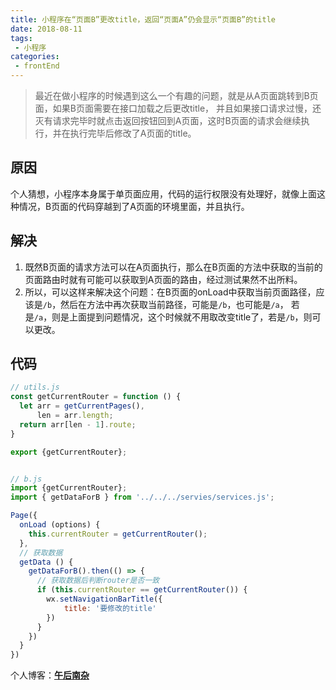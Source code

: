 ```yaml
---
title: 小程序在“页面B”更改title，返回“页面A”仍会显示“页面B”的title
date: 2018-08-11
tags:
 - 小程序
categories: 
 - frontEnd
---
```


> 最近在做小程序的时候遇到这么一个有趣的问题，就是从A页面跳转到B页面，如果B页面需要在接口加载之后更改title，
> 并且如果接口请求过慢，还灭有请求完毕时就点击返回按钮回到A页面，这时B页面的请求会继续执行，并在执行完毕后修改了A页面的title。

<!-- more -->

## 原因
个人猜想，小程序本身属于单页面应用，代码的运行权限没有处理好，就像上面这种情况，B页面的代码穿越到了A页面的环境里面，并且执行。

## 解决
1. 既然B页面的请求方法可以在A页面执行，那么在B页面的方法中获取的当前的页面路由时就有可能可以获取到A页面的路由，经过测试果然不出所料。
2. 所以，可以这样来解决这个问题：在B页面的onLoad中获取当前页面路径，应该是`/b`，然后在方法中再次获取当前路径，可能是`/b`，也可能是`/a`，
   若是`/a`，则是上面提到问题情况，这个时候就不用取改变title了，若是`/b`，则可以更改。

## 代码
```javascript
// utils.js
const getCurrentRouter = function () {
  let arr = getCurrentPages(),
      len = arr.length;
  return arr[len - 1].route;
}

export {getCurrentRouter};


// b.js
import {getCurrentRouter};
import { getDataForB } from '../../../servies/services.js';

Page({
  onLoad (options) {
    this.currentRouter = getCurrentRouter();
  },
  // 获取数据
  getData () {
    getDataForB().then(() => {
      // 获取数据后判断router是否一致
      if (this.currentRouter == getCurrentRouter()) {
        wx.setNavigationBarTitle({
            title: '要修改的title'
        })
      }
    })
  }
})
```

个人博客：[**午后南杂**](http://recoluan.gitlab.io) 